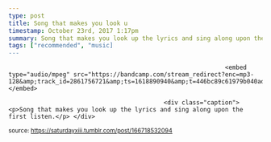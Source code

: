 ```yaml
---
type: post
title: Song that makes you look u
timestamp: October 23rd, 2017 1:17pm
summary: Song that makes you look up the lyrics and sing along upon the first listen.</p> 
tags: ["recommended", "music]
---
```


                
                
                
                
                
                
                
                                                                <embed type="audio/mpeg" src="https://bandcamp.com/stream_redirect?enc=mp3-128&amp;track_id=2861756721&amp;ts=1618890940&amp;t=446bc89c61979b040ad147fa62d6702f5e45c846"></embed>
                    
                                               <div class="caption"><p>Song that makes you look up the lyrics and sing along upon the first listen.</p> </div>
                                    
                                
<small>source: https://saturdayxiii.tumblr.com/post/166718532094</small>